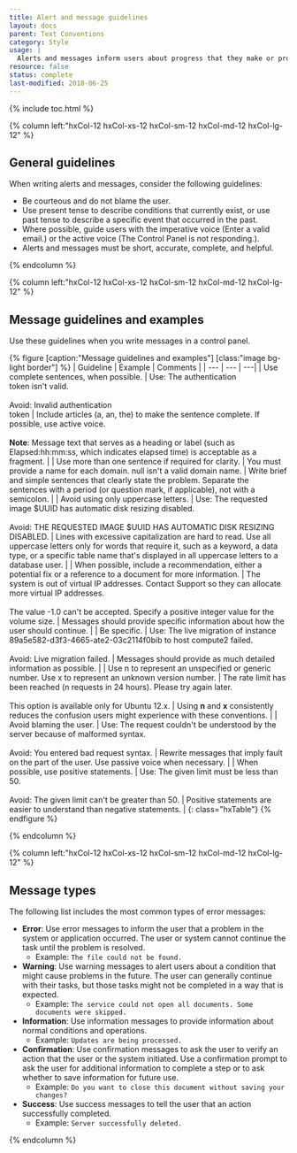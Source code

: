 ```yaml
---
title: Alert and message guidelines
layout: docs
parent: Text Conventions
category: Style
usage: |
  Alerts and messages inform users about progress that they make or problems that they encounter in the UI. They must be clearly written, be free from grammar and punctuation problems, and follow the style and terminology guidelines in this section. Users gain understanding from the content of the messages (text, icons, color) as well as the context (where on the screen and when in the user flow the messages appear). So users can recover quickly, alerts and messages should provide essential information to help them understand and address issues.
resource: false
status: complete
last-modified: 2018-06-25
---
```


{% include toc.html %}

<section class="static-section"  markdown="1">

<div class="hxRow" markdown="1">

{% column left:"hxCol-12 hxCol-xs-12 hxCol-sm-12 hxCol-md-12 hxCol-lg-12" %}

## General guidelines

When writing alerts and messages, consider the following guidelines:

- Be courteous and do not blame the user.
- Use present tense to describe conditions that currently exist, or use past tense to describe a specific event that occurred in the past.
- Where possible, guide users with the imperative voice (Enter a valid email.) or the active voice (The Control Panel is not responding.).
- Alerts and messages must be short, accurate, complete, and helpful.

{% endcolumn %}

</div>

</section>

<section class="static-section"  markdown="1">

<div class="hxRow" markdown="1">

{% column left:"hxCol-12 hxCol-xs-12 hxCol-sm-12 hxCol-md-12 hxCol-lg-12" %}

## Message guidelines and examples

Use these guidelines when you write messages in a control panel.

{% figure [caption:"Message guidelines and examples"] [class:"image bg-light border"] %}
| Guideline | Example  | Comments |
| --- | --- | ---|
| Use complete sentences, when possible. | Use: The authentication <br/>token isn't valid. <br/> <br/>Avoid: Invalid authentication <br/>token | Include articles (a, an, the) to make the sentence complete. If possible, use active voice. <br/> <br/>**Note**: Message text that serves as a heading or label (such as Elapsed:hh:mm:ss, which indicates elapsed time) is acceptable as a fragment. |
| Use more than one sentence if required for clarity. | You must provide a name for each domain. null isn't a valid domain name. | Write brief and simple sentences that clearly state the problem. Separate the sentences with a period (or question mark, if applicable), not with a semicolon. |
| Avoid using only uppercase letters. | Use: The requested image $UUID has automatic disk resizing disabled. <br/> <br/>Avoid: THE REQUESTED IMAGE $UUID HAS AUTOMATIC DISK RESIZING DISABLED. | Lines with excessive capitalization are hard to read. Use all uppercase letters only for words that require it, such as a keyword, a data type, or a specific table name that's displayed in all uppercase letters to a database user. |
| When possible, include a recommendation, either a potential fix or a reference to a document for more information. | The system is out of virtual IP addresses. Contact Support so they can allocate more virtual IP addresses. <br/> <br/>The value -1.0 can't be accepted. Specify a positive integer value for the volume size. | Messages should provide specific information about how the user should continue. |
| Be specific. | Use: The live migration of instance 89a5e582-d3f3-4665-ate2-03c2114f0bib to host compute2 failed.<br/> <br/>Avoid: Live migration failed. | Messages should provide as much detailed information as possible. |
| Use n to represent an unspecified or generic number. Use x to represent an unknown version number. | The rate limit has been reached (n requests in 24 hours). Please try again later. <br/> <br/>This option is available only for Ubuntu 12.x. | Using **n** and **x** consistently reduces the confusion users might experience with these conventions. |
| Avoid blaming the user. | Use: The request couldn't be understood by the server because of malformed syntax. <br/> <br/>Avoid: You entered bad request syntax. | Rewrite messages that imply fault on the part of the user. Use passive voice when necessary. |
| When possible, use positive statements. | Use: The given limit must be less than 50. <br/> <br/>Avoid: The given limit can't be greater than 50. | Positive statements are easier to understand than negative statements. |
{: class="hxTable"}
{% endfigure %}

{% endcolumn %}

</div>

</section>

<section class="static-section"  markdown="1">

<div class="hxRow" markdown="1">

{% column left:"hxCol-12 hxCol-xs-12 hxCol-sm-12 hxCol-md-12 hxCol-lg-12" %}

## Message types

The following list includes the most common types of error messages:

- **Error**: Use error messages to inform the user that a problem in the system or application occurred. The user or system cannot continue the task until the problem is resolved.
  - Example: `The file could not be found.`
- **Warning**: Use warning messages to alert users about a condition that might cause problems in the future. The user can generally continue with their tasks, but those tasks might not be completed in a way that is expected.
  - Example: `The service could not open all documents. Some documents were skipped.`
- **Information**: Use information messages to provide information about normal conditions and operations.
  - Example: `Updates are being processed.`
- **Confirmation**: Use confirmation messages to ask the user to verify an action that the user or the system initiated. Use a confirmation prompt to ask the user for additional information to complete a step or to ask whether to save information for future use.
  - Example: `Do you want to close this document without saving your changes?`
- **Success**: Use success messages to tell the user that an action successfully completed.
  - Example: `Server successfully deleted.`

{% endcolumn %}

</div>

</section>
